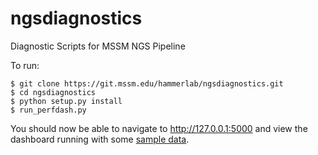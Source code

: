 ngsdiagnostics
==============

Diagnostic Scripts for MSSM NGS Pipeline

To run:
```
$ git clone https://git.mssm.edu/hammerlab/ngsdiagnostics.git
$ cd ngsdiagnostics
$ python setup.py install
$ run_perfdash.py
```

You should now be able to navigate to http://127.0.0.1:5000 and view the dashboard running with some [sample data](https://git.mssm.edu/hammerlab/ngsdiagnostics/blob/master/data/perf-runs.db).

